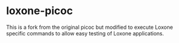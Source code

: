 # loxone-picoc
This is a fork from the original picoc but modified to execute Loxone specific commands to allow easy testing of Loxone applications.
